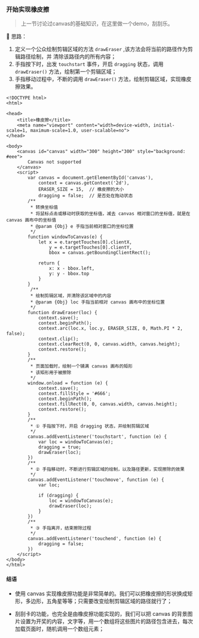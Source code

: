 ### 开始实现橡皮擦
> 上一节讨论过canvas的基础知识，在这里做一个demo，刮刮乐。

🚶  思路：
1. 定义一个公众绘制剪辑区域的方法 `drawEraser` ,该方法会将当前的路径作为剪辑路径绘制，并 清除该路径内的所有内容；
2. 手指按下时，出发 `touchstart` 事件，开启 `dragging` 状态，调用 `drawEraser()` 方法，绘制第一个剪辑区域；
3. 手指移动过程中，不断的调用 `drawEraser()` 方法，绘制剪辑区域，实现橡皮擦效果。
```
<!DOCTYPE html>
<html>

<head>
    <title>橡皮擦</title>
    <meta name="viewport" content="width=device-width, initial-scale=1, maximum-scale=1.0, user-scalable=no">
</head>

<body>
    <canvas id="canvas" width="300" height="300" style="background: #eee">
        Canvas not supported
    </canvas>
    <script>
        var canvas = document.getElementById('canvas'),
            context = canvas.getContext('2d'),
            ERASER_SIZE = 15,  // 橡皮擦的大小
            dragging = false;  // 是否处在拖动状态
        /**
         * 转换坐标值
         * 将鼠标点击或移动时获取的坐标值，减去 canvas 相对窗口的坐标值，就是在 canvas 画布中的坐标值
         * @param {Obj} e 手指当前相对窗口的坐标位置
         */
        function windowToCanvas(e) {
            let x = e.targetTouches[0].clientX,
                y = e.targetTouches[0].clientY,
                bbox = canvas.getBoundingClientRect();

            return {
                x: x - bbox.left,
                y: y - bbox.top
            }
        }
         /**
         * 绘制剪辑区域，并清除该区域中的内容
         * @param {Obj} loc 手指当前相对 canvas 画布中的坐标位置
         */
        function drawEraser(loc) {
            context.save();
            context.beginPath();
            context.arc(loc.x, loc.y, ERASER_SIZE, 0, Math.PI * 2, false);
            context.clip();
            context.clearRect(0, 0, canvas.width, canvas.height);
            context.restore();
        }
        /**
         * 页面加载时，绘制一个铺满 canvas 画布的矩形
         * 该矩形用于被擦除
         */
        window.onload = function (e) {
            context.save();
            context.fillStyle = '#666';
            context.beginPath();
            context.fillRect(0, 0, canvas.width, canvas.height);
            context.restore();
        }
        /**
         * ① 手指按下时，开启 dragging 状态，并绘制剪辑区域
         */
        canvas.addEventListener('touchstart', function (e) {
            var loc = windowToCanvas(e);
            dragging = true;
            drawEraser(loc);
        })
        /**
         * ② 手指移动时，不断进行剪辑区域的绘制，以及路径更新，实现擦除的效果
         */
        canvas.addEventListener('touchmove', function (e) {
            var loc;

            if (dragging) {
                loc = windowToCanvas(e);
                drawEraser(loc);
            }
        })
        /**
         * ③ 手指离开，结束擦除过程
         */
        canvas.addEventListener('touchend', function (e) {
            dragging = false;
        })
    </script>
</body>
</html>

``` 

#### 结语

* 使用 canvas 实现橡皮擦功能是非常简单的。我们可以把橡皮擦的形状换成矩形，多边形，五角星等等；只需要改变绘制剪辑区域的路径就行了；

* 刮刮卡的功能，也完全是由橡皮擦功能实现的，我们可以把 canvas 的背景图片设置为开奖的内容，文字等，用一个数组将这些图片的路径包含进去，每次加载页面时，随机调用一个数组元素；
